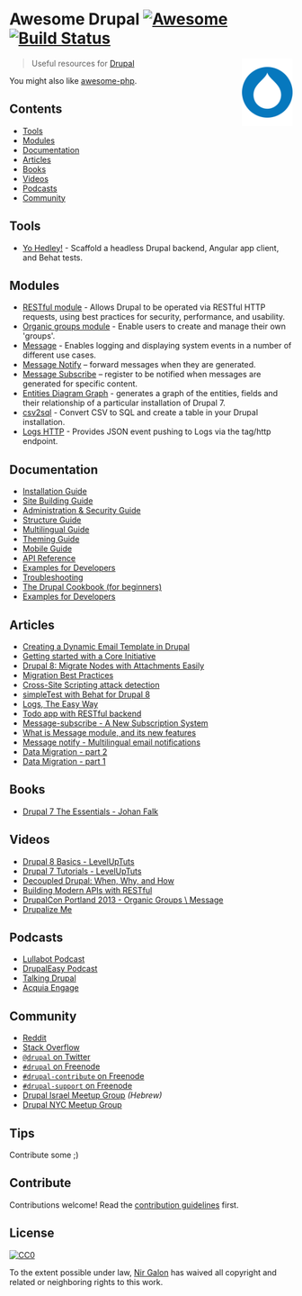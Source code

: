 # Awesome Drupal [![Awesome](https://cdn.rawgit.com/sindresorhus/awesome/d7305f38d29fed78fa85652e3a63e154dd8e8829/media/badge.svg)](https://github.com/sindresorhus/awesome) [![Build Status][travis-image]][travis-url]

[<img src="https://raw.githubusercontent.com/nirgn975/awesome-drupal/master/icon-drupal.png" align="right" width="90">](https://www.drupal.org)

> Useful resources for [Drupal](https://www.drupal.org)

You might also like [awesome-php](https://github.com/ziadoz/awesome-php).


## Contents

- [Tools](#tools)
- [Modules](#modules)
- [Documentation](#documentation)
- [Articles](#articles)
- [Books](#books)
- [Videos](#videos)
- [Podcasts](#podcasts)
- [Community](#community)


## Tools

- [Yo Hedley!](https://github.com/Gizra/generator-hedley) - Scaffold a headless Drupal backend, Angular app client, and Behat tests.


## Modules

- [RESTful module](https://www.drupal.org/project/restful) - Allows Drupal to be operated via RESTful HTTP requests, using best practices for security, performance, and usability.
- [Organic groups module](https://www.drupal.org/project/og) - Enable users to create and manage their own 'groups'.
- [Message](https://www.drupal.org/project/message) - Enables logging and displaying system events in a number of different use cases.
- [Message Notify](https://www.drupal.org/project/message_notify)  – forward messages when they are generated.
- [Message Subscribe](https://www.drupal.org/project/message_subscribe) – register to be notified when messages are generated for specific content.
- [Entities Diagram Graph](https://www.drupal.org/sandbox/bricel/2654176) - generates a graph of the entities, fields and their relationship of a particular installation of Drupal 7.
- [csv2sql](https://www.drupal.org/project/csv2sql) - Convert CSV to SQL and create a table in your Drupal installation.
- [Logs HTTP](https://www.drupal.org/project/logs_http) - Provides JSON event pushing to Logs via the tag/http endpoint.


## Documentation

- [Installation Guide ](https://www.drupal.org/docs/7/install)
- [Site Building Guide](https://www.drupal.org/documentation/build)
- [Administration & Security Guide](https://www.drupal.org/docs/7/administering-drupal-7-site)
- [Structure Guide](https://www.drupal.org/docs/7/nodes-content-types-and-fields)
- [Multilingual Guide](https://www.drupal.org/docs/7/multilingual)
- [Theming Guide](https://www.drupal.org/docs/7/theming)
- [Mobile Guide](https://www.drupal.org/docs/7/mobile)
- [API Reference](https://api.drupal.org/api/drupal)
- [Examples for Developers](https://www.drupal.org/project/examples)
- [Troubleshooting](https://www.drupal.org/troubleshooting)
- [The Drupal Cookbook (for beginners)](https://www.drupal.org/documentation/customization/tutorials/beginners-cookbook)
- [Examples for Developers](https://www.drupal.org/project/examples)


## Articles

- [Creating a Dynamic Email Template in Drupal](http://www.gizra.com/content/dynamic-email-template/)
- [Getting started with a Core Initiative](http://www.gizra.com/content/getting-started-with-drupal-core-initiative/)
- [Drupal 8: Migrate Nodes with Attachments Easily](http://www.gizra.com/content/drupal-8-attachment-migration/)
- [Migration Best Practices](http://www.gizra.com/content/migration-best-practices/)
- [Cross-Site Scripting attack detection](http://www.gizra.com/content/xss-attack/)
- [simpleTest with Behat for Drupal 8](http://www.gizra.com/content/simpletest-behat-drupal-8/)
- [Logs, The Easy Way](http://www.gizra.com/content/logs-easy-way/)
- [Todo app with RESTful backend](http://www.gizra.com/content/todo-restful-backend/)
- [Message-subscribe - A New Subscription System](http://www.gizra.com/content/message-subscribe-new-subscription-system/)
- [What is Message module, and its new features](http://www.gizra.com/content/what-message-module-and-its-new-features/)
- [Message notify - Multilingual email notifications](http://www.gizra.com/content/message-notify-multilingual-email-notifications/)
- [Data Migration - part 2](http://www.gizra.com/content/data-migration-part-2/)
- [Data Migration - part 1](http://www.gizra.com/content/data-migration-part-1/)


## Books

- [Drupal 7 The Essentials - Johan Falk](https://archive.org/details/Drupal7TheEssentials)


## Videos

- [Drupal 8 Basics - LevelUpTuts](https://www.youtube.com/playlist?list=PLLnpHn493BHE9mfp6z5--UowO-6SOzcuI)
- [Drupal 7 Tutorials - LevelUpTuts](https://www.youtube.com/playlist?list=PL15BE2E8313A4E809)
- [Decoupled Drupal: When, Why, and How](https://www.youtube.com/watch?v=bLWa3SbEEa8)
- [Building Modern APIs with RESTful](https://www.youtube.com/playlist?list=PLZOQ_ZMpYrZv8_c7jd_CkO_93-DnyVFY5)
- [DrupalCon Portland 2013 - Organic Groups \\ Message](https://www.youtube.com/watch?v=XglUUroifsg)
- [Drupalize Me](https://drupalize.me)


## Podcasts

- [Lullabot Podcast](https://www.lullabot.com/podcasts)
- [DrupalEasy Podcast](https://www.drupaleasy.com/podcast)
- [Talking Drupal](http://www.talkingdrupal.com)
- [Acquia Engage](https://dev.acquia.com/learn?type_1=podcast)


## Community

- [Reddit](https://www.reddit.com/r/drupa/l)
- [Stack Overflow](http://stackoverflow.com/questions/tagged/drupal)
- [`@drupal` on Twitter](https://twitter.com/drupal)
- [`#drupal` on Freenode](http://webchat.freenode.net/?channels=drupal)
- [`#drupal-contribute` on Freenode](http://webchat.freenode.net/?channels=drupal-contribute)
- [`#drupal-support` on Freenode](http://webchat.freenode.net/?channels=drupal-support)
- [Drupal Israel Meetup Group](https://www.meetup.com/Drupal-Israel/) *(Hebrew)*
- [Drupal NYC Meetup Group](https://www.meetup.com/drupalnyc/)


## Tips

Contribute some ;)


## Contribute

Contributions welcome! Read the [contribution guidelines](contributing.md) first.


## License

[![CC0](http://mirrors.creativecommons.org/presskit/buttons/88x31/svg/cc-zero.svg)](https://creativecommons.org/publicdomain/zero/1.0/)

To the extent possible under law, [Nir Galon](http://nirgn.com) has waived all copyright and related or neighboring rights to this work.

[travis-image]: https://travis-ci.org/nirgn975/awesome-drupal.svg?branch=master
[travis-url]: https://travis-ci.org/nirgn975/awesome-drupal
